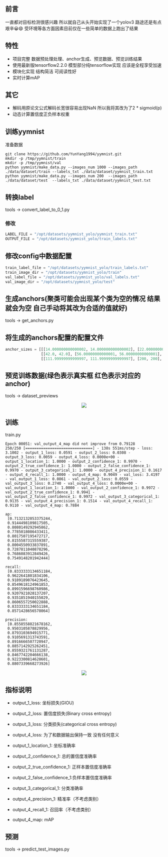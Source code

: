 
## 前言
一直都对目标检测很感兴趣 所以就自己从头开始实现了一个yolov3  路途还是有点艰辛😀😄 受环境等各方面因素目前仅在一些简单的数据上跑出了结果

## 特性
* 项目完整 数据预处理处理、anchor生成、预览数据、预览训练结果
* 使用最新版tensorflow2.2.0 模型部分纯tensorflow实现 应该是全程享受加速
* 模块化实现 结构简洁 可阅读性好
* 实时计算mAP
​
## 其它
* 解码用原论文公式解码长宽很容易出现NaN 所以我将其改为了2 * sigmoid(p)
* 动态计算置信度正负样本权重

## 训练yymnist
准备数据
```shell script
git clone https://github.com/YunYang1994/yymnist.git
mkdir -p /tmp/yymnist/train
mkdir -p /tmp/yymnist/val
python yymnist/make_data.py --images_num 1000 --images_path ./data/dataset/train --labels_txt ./data/dataset/yymnist_train.txt
python yymnist/make_data.py --images_num 200  --images_path ./data/dataset/test  --labels_txt ./data/dataset/yymnist_test.txt
```

## 转换label
tools -> convert_label_to_0_1.py

### 修改
```python
LABEL_FILE = "/opt/datasets/yymnist_yolo/yymnist_train.txt"
OUTPUT_FILE = "/opt/datasets/yymnist_yolo/train_labels.txt"
```

## 修改config中数据配置
```python
train_label_file = "/opt/datasets/yymnist_yolo/train_labels.txt"
train_image_dir = "/opt/datasets/yymnist_yolo/train"
val_label_file = "/opt/datasets/yymnist_yolo/val_labels.txt"
val_image_dir = "/opt/datasets/yymnist_yolo/test"
```

## 生成anchors(聚类可能会出现某个类为空的情况 结果就会为空 自己手动将其改为合适的值就好)
tools -> get_anchors.py

## 将生成的anchors配置的配置文件
```python
anchor_sizes = [[[14.000000000000002, 14.000000000000002], [22.000000000000007, 22.0], [28.0, 28.0]],
                [[42.0, 42.0], [56.00000000000001, 56.00000000000001], [84.00000000000001, 84.00000000000001]],
                [[111.99999999999997, 111.99999999999997], [200, 200], [250, 250]]]
```
## 预览训练数据(绿色表示真实框 红色表示对应的anchor)
tools -> dataset_previews
<p align="center">
    <img src="https://github.com/open-cmdb/yolov3/blob/master/images/yolov3-datasets-preview.jpg">
</p>

## 训练
train.py

```text
Epoch 00051: val_output_4_map did not improve from 0.79128
250/250 [==============================] - 138s 551ms/step - loss: 3.1002 - output_1_loss: 0.0591 - output_2_loss: 0.0308 - output_3_loss: 0.0059 - output_4_loss: 0.0000e+00 - output_1_location_1: 1.0000 - output_2_confidence_1: 0.9970 - output_2_true_confidence_1: 1.0000 - output_2_false_confidence_1: 0.9970 - output_3_categorical_1: 1.0000 - output_4_precision_1: 0.1617 - output_4_recall_1: 1.0000 - output_4_map: 0.9049 - val_loss: 3.4197 - val_output_1_loss: 0.0861 - val_output_2_loss: 0.0559 - val_output_3_loss: 0.2740 - val_output_4_loss: 0.0000e+00 - val_output_1_location_1: 1.0000 - val_output_2_confidence_1: 0.9972 - val_output_2_true_confidence_1: 0.9941 - val_output_2_false_confidence_1: 0.9972 - val_output_3_categorical_1: 0.9135 - val_output_4_precision_1: 0.1514 - val_output_4_recall_1: 0.9110 - val_output_4_map: 0.7884

ap:
 [0.7132132053375244,
 0.9144498109817505,
 0.8080149292945862,
 0.7785018086433411,
 0.8017507195472717,
 0.8155587315559387,
 0.8004550933837891,
 0.7287811040878296,
 0.7686083912849426,
 0.7549148201942444]

recall:
 [0.8333333134651184,
 0.9622641801834106,
 0.9189189076423645,
 0.8549618124961853,
 0.8991596698760986,
 0.9207921028137207,
 0.9351851940155029,
 0.8606557250022888,
 0.8333333134651184,
 0.8571428656578064]

precision:
 [0.8558558821678162,
 0.9503105878829956,
 0.8793103694915771,
 0.9105691313743591,
 0.8916666507720947,
 0.8857142925262451,
 0.8559321761131287,
 0.8467742204666138,
 0.9223300814628601,
 0.8807339668273926]
```

<p align="center">
    <img src="https://github.com/open-cmdb/yolov3/blob/master/images/yolov3-tensorboard-2.jpg">
</p>



## 指标说明
* output_1_loss: 坐标损失(GIOU)
* output_2_loss: 置信度损失(Binary cross entropy)
* output_3_loss: 分类损失(categorical cross entropy)
* output_4_loss: 为了和数据输出保持一致 没有任何意义

* output_1_location_1:        坐标准确率
* output_2_confidence_1:      总的置信度准确率
* output_2_true_confidence_1: 正样本置信度准确率
* output_2_false_confidence_1:负样本置信度准确率
* output_3_categorical_1:     分类准确率
* output_4_precision_1:       精准率（不考虑类别）
* output_4_recall_1:          召回率（不考虑类别）
* output_4_map:               mAP


## 预测
tools -> predict_test_images.py
